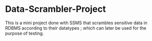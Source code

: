 # Data-Scrambler-Project
This is a mini project done with SSMS that scrambles sensitive data in RDBMS according to their datatypes ; which can later be used for the purpose of testing.
